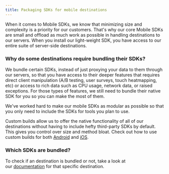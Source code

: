 ```yaml
---
title: Packaging SDKs for mobile destinations
---
```


When it comes to Mobile SDKs, we know that minimizing size and complexity is a priority for our customers. That's why our core Mobile SDKs are small and offload as much work as possible in handling destinations to our servers. When you install our light-weight SDK, you have access to our entire suite of server-side destinations.

### Why do some destinations require bundling their SDKs?

We bundle certain SDKs, instead of just proxying your data to them through our servers, so that you have access to their deeper features that requires direct client manipulation (A/B testing, user surveys, touch heatmapping, etc) or access to rich data such as CPU usage, network data, or raised exceptions. For those types of features, we still need to bundle their native SDK for you so you can make the most of them.

We've worked hard to make our mobile SDKs as modular as possible so that you only need to include the SDKs for tools you plan to use.

Custom builds allow us to offer the native functionality of all of our destinations without having to include hefty third-party SDKs by default. This gives you control over size and method bloat. Check out how to use custom builds for both [Android](https://segment.com/docs/connections/sources/catalog/libraries/mobile/android/quickstart/#step-1-install-the-sdk) and [iOS](https://segment.com/docs/tutorials/quickstart-ios/#step-1-install-the-sdk).

### Which SDKs are bundled?

To check if an destination is bundled or not, take a look at our [documentation](docs/connections/destinations/) for that specific destination.
